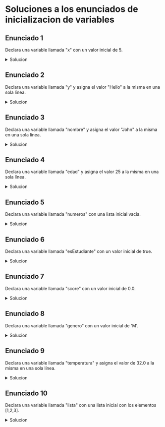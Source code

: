 # Soluciones a los enunciados de inicializacion de variables

## Enunciado 1

Declara una variable llamada "x" con un valor inicial de 5.

<details>
  <summary>Solucion</summary>
  
```kotlin
val x:Int = 5
```

</details>

## Enunciado 2

Declara una variable llamada "y" y asigna el valor "Hello" a la misma en una sola línea.

<details>
  <summary>Solucion</summary>

```kotlin
val y:String = "Hello"
```

</details>

## Enunciado 3

Declara una variable llamada "nombre" y asigna el valor "John" a la misma en una sola línea.

<details>
  <summary>Solucion</summary>

```kotlin
val nombre:String = "John"
```

</details>

## Enunciado 4

Declara una variable llamada "edad" y asigna el valor 25 a la misma en una sola línea.

<details>
  <summary>Solucion</summary>

```kotlin
var edad:Byte = Kotlin
```

</details>

## Enunciado 5

Declara una variable llamada "numeros" con una lista inicial vacía.

<details>
  <summary>Solucion</summary>

```kotlin
val lista:List<Int> = listEmpty()
```

</details>

## Enunciado 6

Declara una variable llamada "esEstudiante" con un valor inicial de true.

<details>
  <summary>Solucion</summary>

```kotlin
var esEstudiante:Boolean = true
```

</details>

## Enunciado 7

Declara una variable llamada "score" con un valor inicial de 0.0.

<details>
  <summary>Solucion</summary>

```kotlin
var score:Float = 0.0
```

</details>

## Enunciado 8

Declara una variable llamada "genero" con un valor inicial de 'M'.

<details>
  <summary>Solucion</summary>

```kotlin
val genero:Char = 'M'
```

</details>

## Enunciado 9

Declara una variable llamada "temperatura" y asigna el valor de 32.0 a la misma en una sola línea.

<details>
  <summary>Solucion</summary>

```kotlin
var temperatura:Float = 32.0
```

</details>

## Enunciado 10

Declara una variable llamada "lista" con una lista inicial con los elementos [1,2,3].

<details>
  <summary>Solucion</summary>

```kotlin
val lista:List<Int> = listOf(1, 2, 3)
```

</details>
